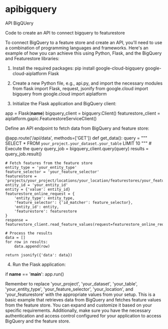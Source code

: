 # apibigquery
API BigQUery

Code to create an API to connect bigquery to featurestore

To connect BigQuery to a feature store and create an API, you'll need to use a combination of programming languages and frameworks. Here's an example of how you can achieve this using Python, Flask, and the BigQuery and Featurestore libraries:
1.	Install the required packages:
   pip install google-cloud-bigquery google-cloud-aiplatform Flask

2.	Create a new Python file, e.g., api.py, and import the necessary modules
from flask import Flask, request, jsonify
from google.cloud import bigquery
from google.cloud import aiplatform

3. Initialize the Flask application and BigQuery client:

app = Flask(__name__)
bigquery_client = bigquery.Client()
featurestore_client = aiplatform.gapic.FeaturestoreServiceClient()

Define an API endpoint to fetch data from BigQuery and feature store:

@app.route('/api/data', methods=['GET'])
def get_data():
    query = """
        SELECT *
        FROM `your_project.your_dataset.your_table`
        LIMIT 10
    """
    # Execute the query
    query_job = bigquery_client.query(query)
    results = query_job.result()

    # Fetch features from the feature store
    entity_type = 'your_entity_type'
    feature_selector = 'your_feature_selector'
    featurestore = 'projects/your_project/locations/your_location/featurestores/your_featurestore'
    entity_id = 'your_entity_id'
    entity = {'value': entity_id}
    featurestore_online_request = {
        'entity_type': entity_type,
        'feature_selector': {'id_matcher': feature_selector},
        'entity_id': entity,
        'featurestore': featurestore
    }
    response = featurestore_client.read_feature_values(request=featurestore_online_request)

    # Process the results
    data = []
    for row in results:
        data.append(row)

    return jsonify({'data': data})

4. Run the Flask application:

if __name__ == '__main__':
    app.run()

Remember to replace 'your_project', 'your_dataset', 'your_table', 'your_entity_type', 'your_feature_selector', 'your_location', and 'your_featurestore' with the appropriate values from your setup.
This is a basic example that retrieves data from BigQuery and fetches feature values from the feature store. You can expand and customize it based on your specific requirements. Additionally, make sure you have the necessary authentication and access control configured for your application to access BigQuery and the feature store.

